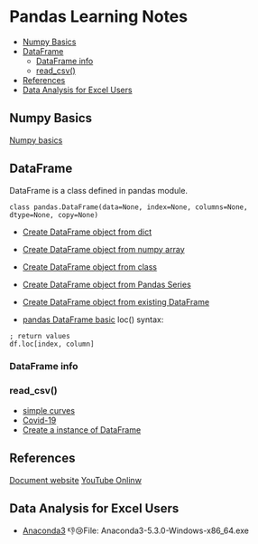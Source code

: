 <h1>Pandas Learning Notes</h1>

- [Numpy Basics](#numpy-basics)
- [DataFrame](#dataframe)
  - [DataFrame info](#dataframe-info)
  - [read\_csv()](#read_csv)
- [References](#references)
- [Data Analysis for Excel Users](#data-analysis-for-excel-users)

## Numpy Basics
[Numpy basics](../numpy/numpy.md)

## DataFrame
DataFrame is a class defined in pandas module.

```
class pandas.DataFrame(data=None, index=None, columns=None, dtype=None, copy=None)
```
* [Create DataFrame object from dict](create01.py)
* [Create DataFrame object from numpy array](create02.py)
* [Create DataFrame object from class](create03.py)
* [Create DataFrame object from Pandas Series](create04.py)
* [Create DataFrame object from existing DataFrame](create05.py)

* [pandas DataFrame basic](pandas.ipynb)
loc() syntax:
```
; return values
df.loc[index, column] 
```
### DataFrame info

### read_csv()

* [simple curves](dataanalysis01.py)
* [Covid-19](dataanalysis02.py)
* [Create a instance of DataFrame](../src/pandas/pandas01.py)
  
## References
[Document website](https://pandas.pydata.org/docs/reference/api/pandas.DataFrame.html)
[YouTube Onlinw](https://www.youtube.com/watch?v=PXMJ6FS7llk)

## Data Analysis for Excel Users
* [Anaconda3](https://repo.anaconda.com/archive/) 
  👎😢File: Anaconda3-5.3.0-Windows-x86_64.exe
